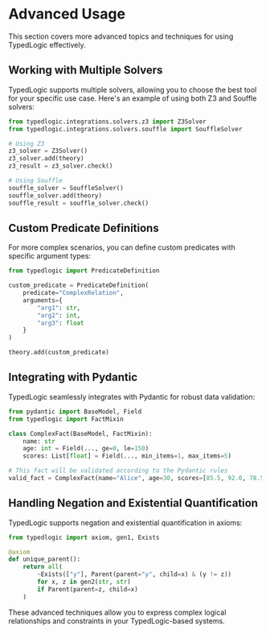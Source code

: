 # Advanced Usage

This section covers more advanced topics and techniques for using TypedLogic effectively.

## Working with Multiple Solvers

TypedLogic supports multiple solvers, allowing you to choose the best tool for your specific use case. Here's an example of using both Z3 and Souffle solvers:

```python
from typedlogic.integrations.solvers.z3 import Z3Solver
from typedlogic.integrations.solvers.souffle import SouffleSolver

# Using Z3
z3_solver = Z3Solver()
z3_solver.add(theory)
z3_result = z3_solver.check()

# Using Souffle
souffle_solver = SouffleSolver()
souffle_solver.add(theory)
souffle_result = souffle_solver.check()
```

## Custom Predicate Definitions

For more complex scenarios, you can define custom predicates with specific argument types:

```python
from typedlogic import PredicateDefinition

custom_predicate = PredicateDefinition(
    predicate="ComplexRelation",
    arguments={
        "arg1": str,
        "arg2": int,
        "arg3": float
    }
)

theory.add(custom_predicate)
```

## Integrating with Pydantic

TypedLogic seamlessly integrates with Pydantic for robust data validation:

```python
from pydantic import BaseModel, Field
from typedlogic import FactMixin

class ComplexFact(BaseModel, FactMixin):
    name: str
    age: int = Field(..., ge=0, le=150)
    scores: List[float] = Field(..., min_items=1, max_items=5)

# This fact will be validated according to the Pydantic rules
valid_fact = ComplexFact(name="Alice", age=30, scores=[85.5, 92.0, 78.5])
```

## Handling Negation and Existential Quantification

TypedLogic supports negation and existential quantification in axioms:

```python
from typedlogic import axiom, gen1, Exists

@axiom
def unique_parent():
    return all(
        ~Exists(["y"], Parent(parent="y", child=x) & (y != z))
        for x, z in gen2(str, str)
        if Parent(parent=z, child=x)
    )
```

These advanced techniques allow you to express complex logical relationships and constraints in your TypedLogic-based systems.

